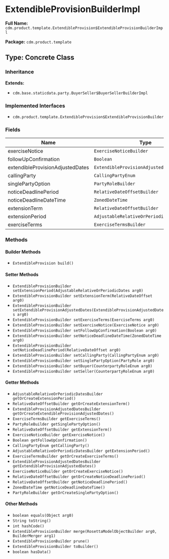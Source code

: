 # ExtendibleProvisionBuilderImpl

**Full Name:** `cdm.product.template.ExtendibleProvision$ExtendibleProvisionBuilderImpl`

**Package:** `cdm.product.template`

## Type: Concrete Class

### Inheritance

**Extends:**
- `cdm.base.staticdata.party.BuyerSeller$BuyerSellerBuilderImpl`

### Implemented Interfaces

- `cdm.product.template.ExtendibleProvision$ExtendibleProvisionBuilder`

### Fields

| Name | Type | Description |
|------|------|-------------|
| exerciseNotice | `ExerciseNoticeBuilder` |  |
| followUpConfirmation | `Boolean` |  |
| extendibleProvisionAdjustedDates | `ExtendibleProvisionAdjustedDatesBuilder` |  |
| callingParty | `CallingPartyEnum` |  |
| singlePartyOption | `PartyRoleBuilder` |  |
| noticeDeadlinePeriod | `RelativeDateOffsetBuilder` |  |
| noticeDeadlineDateTime | `ZonedDateTime` |  |
| extensionTerm | `RelativeDateOffsetBuilder` |  |
| extensionPeriod | `AdjustableRelativeOrPeriodicDatesBuilder` |  |
| exerciseTerms | `ExerciseTermsBuilder` |  |

### Methods

#### Builder Methods

- `ExtendibleProvision build()`

#### Setter Methods

- `ExtendibleProvisionBuilder setExtensionPeriod(AdjustableRelativeOrPeriodicDates arg0)`
- `ExtendibleProvisionBuilder setExtensionTerm(RelativeDateOffset arg0)`
- `ExtendibleProvisionBuilder setExtendibleProvisionAdjustedDates(ExtendibleProvisionAdjustedDates arg0)`
- `ExtendibleProvisionBuilder setExerciseTerms(ExerciseTerms arg0)`
- `ExtendibleProvisionBuilder setExerciseNotice(ExerciseNotice arg0)`
- `ExtendibleProvisionBuilder setFollowUpConfirmation(Boolean arg0)`
- `ExtendibleProvisionBuilder setNoticeDeadlineDateTime(ZonedDateTime arg0)`
- `ExtendibleProvisionBuilder setNoticeDeadlinePeriod(RelativeDateOffset arg0)`
- `ExtendibleProvisionBuilder setCallingParty(CallingPartyEnum arg0)`
- `ExtendibleProvisionBuilder setSinglePartyOption(PartyRole arg0)`
- `ExtendibleProvisionBuilder setBuyer(CounterpartyRoleEnum arg0)`
- `ExtendibleProvisionBuilder setSeller(CounterpartyRoleEnum arg0)`

#### Getter Methods

- `AdjustableRelativeOrPeriodicDatesBuilder getOrCreateExtensionPeriod()`
- `RelativeDateOffsetBuilder getOrCreateExtensionTerm()`
- `ExtendibleProvisionAdjustedDatesBuilder getOrCreateExtendibleProvisionAdjustedDates()`
- `ExerciseTermsBuilder getExerciseTerms()`
- `PartyRoleBuilder getSinglePartyOption()`
- `RelativeDateOffsetBuilder getExtensionTerm()`
- `ExerciseNoticeBuilder getExerciseNotice()`
- `Boolean getFollowUpConfirmation()`
- `CallingPartyEnum getCallingParty()`
- `AdjustableRelativeOrPeriodicDatesBuilder getExtensionPeriod()`
- `ExerciseTermsBuilder getOrCreateExerciseTerms()`
- `ExtendibleProvisionAdjustedDatesBuilder getExtendibleProvisionAdjustedDates()`
- `ExerciseNoticeBuilder getOrCreateExerciseNotice()`
- `RelativeDateOffsetBuilder getOrCreateNoticeDeadlinePeriod()`
- `RelativeDateOffsetBuilder getNoticeDeadlinePeriod()`
- `ZonedDateTime getNoticeDeadlineDateTime()`
- `PartyRoleBuilder getOrCreateSinglePartyOption()`

#### Other Methods

- `boolean equals(Object arg0)`
- `String toString()`
- `int hashCode()`
- `ExtendibleProvisionBuilder merge(RosettaModelObjectBuilder arg0, BuilderMerger arg1)`
- `ExtendibleProvisionBuilder prune()`
- `ExtendibleProvisionBuilder toBuilder()`
- `boolean hasData()`

